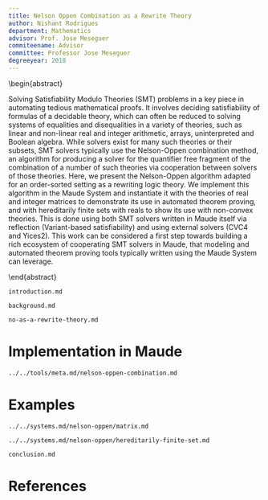 ```yaml
---
title: Nelson Oppen Combination as a Rewrite Theory
author: Nishant Rodrigues
department: Mathematics
advisor: Prof. Jose Meseguer
commiteename: Advisor
committee: Professor Jose Meseguer
degreeyear: 2018
---
```


\begin{abstract}

Solving Satisfiability Modulo Theories (SMT) problems in a key piece in automating tedious
mathematical proofs. It involves deciding satisfiability of formulas of a decidable theory, which
can often be reduced to solving systems of equalities and disequalities in
a variety of theories, such as linear and non-linear real and integer arithmetic, arrays,
uninterpreted and Boolean algebra. While solvers exist for many such theories or their subsets, SMT
solvers typically use the Nelson-Oppen combination method, an algorithm for producing a solver for
the quantifier free fragment of the combination of a number of such theories via cooperation between
solvers of those theories. Here, we present the Nelson-Oppen algorithm adapted for an order-sorted
setting as a rewriting logic theory. We implement this algorithm in the Maude System and instantiate
it with the theories of real and integer matrices to demonstrate its use in automated theorem
proving, and with hereditarily finite sets with reals to show its use with non-convex theories. This
is done using both SMT solvers written in Maude itself via reflection (Variant-based satisfiability)
and using external solvers (CVC4 and Yices2). This work can be considered a first step towards
building a rich ecosystem of cooperating SMT solvers in Maude, that modeling and automated theorem
proving tools typically written using the Maude System can leverage.

\end{abstract}

```include
introduction.md
```

```include
background.md
```

```include
no-as-a-rewrite-theory.md
```

# Implementation in Maude

```include
../../tools/meta.md/nelson-oppen-combination.md
```

# Examples

```include
../../systems.md/nelson-oppen/matrix.md
```

```include
../../systems.md/nelson-oppen/hereditarily-finite-set.md
```

```include
conclusion.md
```

# References

